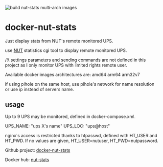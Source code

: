 ![build nut-stats multi-arch images](https://github.com/edgd1er/docker-nut-stats/workflows/build%20nut%20multi-arch%20images/badge.svg)

# docker-nut-stats
Just display stats from NUT's remote monitored UPS.

use [NUT](https://networkupstools.org/features.html) statistics cgi tool to display remote monitored UPS.

/!\ settings parameters and sending commands are not defined in this project as I only monitor UPS with limited rights remote user.

Available docker images architectures are: amd64 arm64 arm32v7

if using pihole on the same host, use pihole's network for name resolution or use ip instead of servers name. 

## usage  

Up to 9 UPS may be monitored, defined in docker-compose.xml.

UPS<X>_NAME: "ups X's name"
UPS<X>_LOC: "ups@host"

nginx's access is restricted thanks to htpasswd, defined with HT_USER and HT_PWD. If no values are given, HT_USER=nutuser, HT_PWD=nutpassword.


Github project: [docker-nut-stats](https://github.com/edgd1er/docker-nut-stats)

Docker hub: [nut-stats](https://hub.docker.com/r/edgd1er/nut-stats)